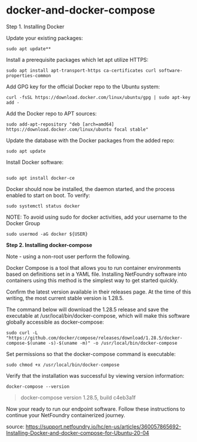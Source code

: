 # docker-and-docker-compose

Step 1. Installing Docker 

Update your existing packages:

```
sudo apt update**
```

Install a prerequisite packages which let apt utilize HTTPS:

```
sudo apt install apt-transport-https ca-certificates curl software-properties-common
```

Add GPG key for the official Docker repo to the Ubuntu system:


```
curl -fsSL https://download.docker.com/linux/ubuntu/gpg | sudo apt-key add -
```

Add the Docker repo to APT sources:

```
sudo add-apt-repository "deb [arch=amd64] https://download.docker.com/linux/ubuntu focal stable"
```

Update the  database with the Docker packages from the added repo:

```
sudo apt update
```

Install Docker software:
```

sudo apt install docker-ce
```

Docker should now be installed, the daemon started, and the process enabled to start on boot. To verify:
```
sudo systemctl status docker
 ```


NOTE: To avoid using sudo for docker activities, add your username to the Docker Group
```
sudo usermod -aG docker ${USER}
```
 

**Step 2. Installing docker-compose**

Note - using a non-root user perform the following.

Docker Compose is a tool that allows you to run container environments based on definitions set in a YAML file.  Installing NetFoundry software into containers using this method is the simplest way to get started quickly.

Confirm the latest version available in their releases page. At the time of this writing, the most current stable version is 1.28.5.

The command below will download the 1.28.5 release and save the executable at /usr/local/bin/docker-compose, which will make this software globally accessible as docker-compose:

```
sudo curl -L "https://github.com/docker/compose/releases/download/1.28.5/docker-compose-$(uname -s)-$(uname -m)" -o /usr/local/bin/docker-compose
```

Set permissions so that the docker-compose command is executable:

```
sudo chmod +x /usr/local/bin/docker-compose
```

Verify that the installation was successful by viewing version information:

```
docker-compose --version
```


> docker-compose version 1.28.5, build c4eb3a1f


Now your ready to run our endpoint software. Follow these instructions to continue your NetFoundry containerized journey.

source: https://support.netfoundry.io/hc/en-us/articles/360057865692-Installing-Docker-and-docker-compose-for-Ubuntu-20-04
